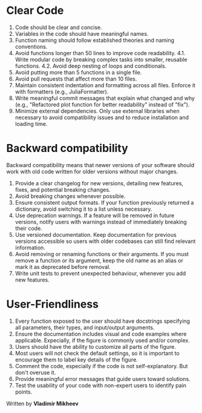 # Clear Code  

1. Code should be clear and concise.  
2. Variables in the code should have meaningful names.  
3. Function naming should follow established theories and naming conventions.  
4. Avoid functions longer than 50 lines to improve code readability. 
4.1. Write modular code by breaking complex tasks into smaller, reusable functions.
4.2. Avoid deep nesting of loops and conditionals.
5. Avoid putting more than 5 functions in a single file.  
6. Avoid pull requests that affect more than 10 files.  
7. Maintain consistent indentation and formatting across all files. Enforce it with formatters (e.g., JuliaFormatter).
8. Write meaningful commit messages that explain what changed and why (e.g., "Refactored plot function for better readability" instead of "fix").
9. Minimize external dependencies. Only use external libraries when necessary to avoid compatibility issues and to reduce installation and loading time.

# Backward compatibility 
Backward compatibility means that newer versions of your software should work with old code written for older versions without major changes.

1. Provide a clear changelog for new versions, detailing new features, fixes, and potential breaking changes.
2. Avoid breaking changes whenever possible. 
3. Ensure consistent output formats. If your function previously returned a dictionary, avoid switching it to a list unless necessary.
4. Use deprecation warnings. If a feature will be removed in future versions, notify users with warnings instead of immediately breaking their code.
5. Use versioned documentation. Keep documentation for previous versions accessible so users with older codebases can still find relevant information.
6. Avoid removing or renaming functions or their arguments. If you must remove a function or its argument, keep the old name as an alias or mark it as deprecated before removal.
7. Write unit tests to prevent unexpected behaviour, whenever you add new features.

# User-Friendliness  

1. Every function exposed to the user should have docstrings specifying all parameters, their types, and input/output arguments.  
2. Ensure the documentation includes visual and code examples where applicable. Expecially, if the figure is commonly used and/or complex.  
3. Users should have the ability to customize all parts of the figure.  
4. Most users will not check the default settings, so it is important to encourage them to label key details of the figure.  
5. Comment the code, especially if the code is not self-explanatory. But don't overuse it.
6. Provide meaningful error messages that guide users toward solutions.
7. Test the usability of your code with non-expert users to identify pain points.


Written by **Vladimir Mikheev**
